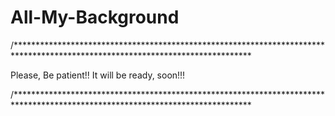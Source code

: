 # All-My-Background
/******************************************************************************************************************************

Please, Be patient!!
It will be ready, soon!!!

/******************************************************************************************************************************
